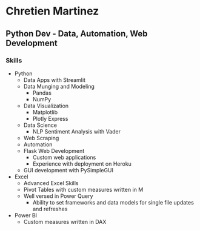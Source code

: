 # Chretien Martinez
## Python Dev - Data, Automation, Web Development

### Skills
- Python
  - Data Apps with Streamlit
  - Data Munging and Modeling
    - Pandas
    - NumPy
  - Data Visualization
    - Matplotlib
    - Plotly Express
  - Data Science
    - NLP Sentiment Analysis with Vader
  - Web Scraping
  - Automation
  - Flask Web Development
    - Custom web applications
    - Experience with deployment on Heroku
  - GUI development with PySimpleGUI
- Excel
  - Advanced Excel Skills
  - Pivot Tables with custom measures written in M
  - Well versed in Power Query
    - Ability to set frameworks and data models for single file updates and refreshes
- Power BI
  - Custom measures written in DAX

  
